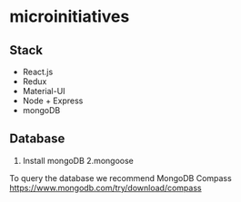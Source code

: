 # microinitiatives

## Stack

- React.js
- Redux
- Material-UI
- Node + Express
- mongoDB

## Database

1. Install mongoDB
   2.mongoose

To query the database we recommend MongoDB Compass https://www.mongodb.com/try/download/compass
